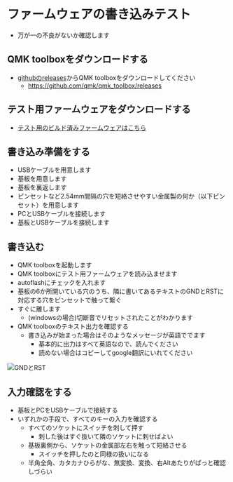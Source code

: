 # ファームウェアの書き込みテスト

* 万が一の不良がないか確認します

## QMK toolboxをダウンロードする

* [githubのreleases](https://github.com/qmk/qmk_toolbox/releases)からQMK toolboxをダウンロードしてください
  * https://github.com/qmk/qmk_toolbox/releases

## テスト用ファームウェアをダウンロードする

* [テスト用のビルド済みファームウェアはこちら](./jp60_v1p1_default.hex)

## 書き込み準備をする

* USBケーブルを用意します
* 基板を用意します
* 基板を裏返します
* ピンセットなど2.54mm間隔の穴を短絡させやすい金属製の何か（以下ピンセット）を用意します
* PCとUSBケーブルを接続します
* 基板とUSBケーブルを接続します

## 書き込む

* QMK toolboxを起動します
* QMK toolboxにテスト用ファームウェアを読み込ませます
* autoflashにチェックを入れます
* 基板の6か所開いている穴のうち、隣に書いてあるテキストのGNDとRSTに対応する穴をピンセットで触って繋ぐ
* すぐに離します
  * (windowsの場合)切断音でリセットされたことがわかります
* QMK toolboxのテキスト出力を確認する
  * 書き込みが始まった場合はそのようなメッセージが英語ででます
    * 基本的に出力はすべて英語なので、読んでください
    * 読めない場合はコピーしてgoogle翻訳にいれてください


![GNDとRST](/jp60ss/reset_keyboard.jpg)


## 入力確認をする

* 基板とPCをUSBケーブルで接続する
* いずれかの手段で、すべてのキーの入力を確認する
  * すべてのソケットにスイッチを刺して押す
    * 刺した後はすぐ抜いて隣のソケットに刺せばよい
  * 基板裏側から、ソケットの金属部左右を触って短絡させる
    * スイッチを押したのと同様の扱いになる
  * 半角全角、カタカナひらがな、無変換、変換、右Altあたりがぱっと確認しづらい